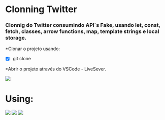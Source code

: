 # Clonning Twitter #

### Clonnig do Twitter consumindo API´s Fake, usando let, const, fetch, classes, arrow functions, map, template strings e local storage.

*Clonar o projeto usando: 

 - [x] git clone

*Abrir o projeto através do VSCode - LiveSever.

<img src="https://img.shields.io/badge/Twitter-1DA1F2?style=for-the-badge&logo=twitter&logoColor=white"/>

# Using:

<img src="https://img.shields.io/badge/HTML5-E34F26?style=for-the-badge&logo=html5&logoColor=white"/> <img src="https://img.shields.io/badge/CSS3-1572B6?style=for-the-badge&logo=css3&logoColor=white"/> <img src="https://img.shields.io/badge/JavaScript-F7DF1E?style=for-the-badge&logo=javascript&logoColor=black"/>
